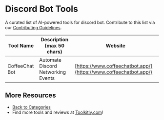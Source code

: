 # Discord Bot Tools

A curated list of AI-powered tools for discord bot. Contribute to this list via our [Contributing Guidelines](../CONTRIBUTING.md).

| Tool Name | Description (max 50 chars) | Website |
|-----------|----------------------------|---------|
| CoffeeChat Bot | Automate Discord Networking Events | [https://www.coffeechatbot.app/](https://www.coffeechatbot.app/) |

## More Resources
- [Back to Categories](../README.md)
- Find more tools and reviews at [Toolkitly.com](https://toolkitly.com)!
